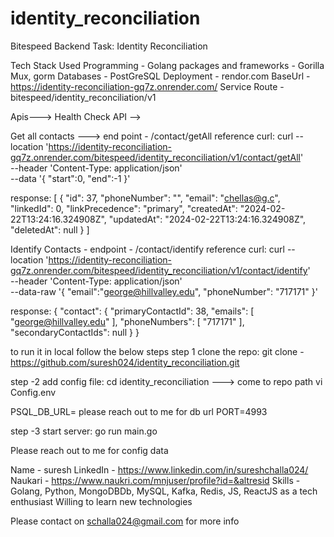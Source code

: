 # identity_reconciliation
Bitespeed Backend Task: Identity Reconciliation

Tech Stack Used 
Programming - Golang
packages and frameworks - Gorilla Mux, gorm
Databases - PostGreSQL
Deployment - rendor.com
BaseUrl - https://identity-reconciliation-gq7z.onrender.com/
Service Route - bitespeed/identity_reconciliation/v1


Apis--->
Health Check API -->


Get all contacts --->
end point - /contact/getAll
reference curl:
curl --location 'https://identity-reconciliation-gq7z.onrender.com/bitespeed/identity_reconciliation/v1/contact/getAll' \
--header 'Content-Type: application/json' \
--data '{
"start":0,
"end":-1
}'

response:
[
{
"id": 37,
"phoneNumber": "",
"email": "chellas@g.c",
"linkedId": 0,
"linkPrecedence": "primary",
"createdAt": "2024-02-22T13:24:16.324908Z",
"updatedAt": "2024-02-22T13:24:16.324908Z",
"deletedAt": null
}
]

Identify Contacts -
endpoint - /contact/identify
reference curl:
curl --location 'https://identity-reconciliation-gq7z.onrender.com/bitespeed/identity_reconciliation/v1/contact/identify' \
--header 'Content-Type: application/json' \
--data-raw '{
"email":"george@hillvalley.edu",
"phoneNumber": "717171"
}'

response:
{
"contact": {
"primaryContactId": 38,
"emails": [
"george@hillvalley.edu"
],
"phoneNumbers": [
"717171"
],
"secondaryContactIds": null
}
}

to run it in local follow the below steps
step 1
clone the repo:
git clone - https://github.com/suresh024/identity_reconciliation.git

step -2
add config file:
cd identity_reconciliation ---> come to repo path
vi Config.env

PSQL_DB_URL= please reach out to me for db url
PORT=4993

step -3 
start server:
go run main.go


Please reach out to me for config data

Name - suresh
LinkedIn - https://www.linkedin.com/in/sureshchalla024/
Naukari - https://www.naukri.com/mnjuser/profile?id=&altresid
Skills - Golang, Python, MongoDBDb, MySQL, Kafka, Redis, JS, ReactJS
as a tech enthusiast Willing to learn new technologies

Please contact on schalla024@gmail.com for more info 
